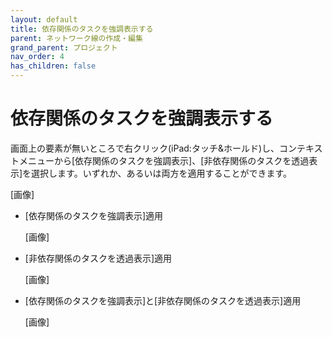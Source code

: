 ```yaml
---
layout: default
title: 依存関係のタスクを強調表示する
parent: ネットワーク線の作成・編集
grand_parent: プロジェクト
nav_order: 4
has_children: false
---
```


# 依存関係のタスクを強調表示する

画面上の要素が無いところで右クリック(iPad:タッチ&ホールド)し、コンテキストメニューから[依存関係のタスクを強調表示]、[非依存関係のタスクを透過表示]を選択します。いずれか、あるいは両方を適用することができます。

[画像]

- [依存関係のタスクを強調表示]適用
 
    [画像]
    
- [非依存関係のタスクを透過表示]適用
 
    [画像]
    
- [依存関係のタスクを強調表示]と[非依存関係のタスクを透過表示]適用
 
    [画像]
    